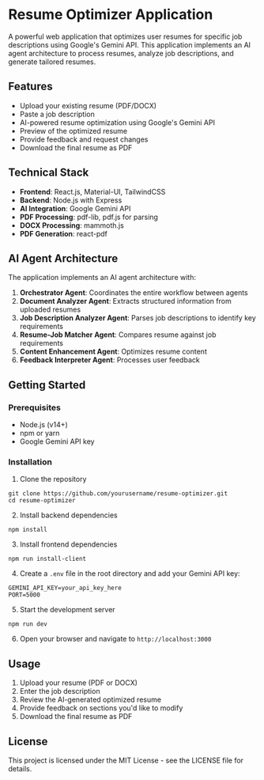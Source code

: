 # Resume Optimizer Application

A powerful web application that optimizes user resumes for specific job descriptions using Google's Gemini API. This application implements an AI agent architecture to process resumes, analyze job descriptions, and generate tailored resumes.

## Features

- Upload your existing resume (PDF/DOCX)
- Paste a job description
- AI-powered resume optimization using Google's Gemini API
- Preview of the optimized resume
- Provide feedback and request changes
- Download the final resume as PDF

## Technical Stack

- **Frontend**: React.js, Material-UI, TailwindCSS
- **Backend**: Node.js with Express
- **AI Integration**: Google Gemini API
- **PDF Processing**: pdf-lib, pdf.js for parsing
- **DOCX Processing**: mammoth.js
- **PDF Generation**: react-pdf

## AI Agent Architecture

The application implements an AI agent architecture with:

1. **Orchestrator Agent**: Coordinates the entire workflow between agents
2. **Document Analyzer Agent**: Extracts structured information from uploaded resumes
3. **Job Description Analyzer Agent**: Parses job descriptions to identify key requirements
4. **Resume-Job Matcher Agent**: Compares resume against job requirements
5. **Content Enhancement Agent**: Optimizes resume content
6. **Feedback Interpreter Agent**: Processes user feedback

## Getting Started

### Prerequisites

- Node.js (v14+)
- npm or yarn
- Google Gemini API key

### Installation

1. Clone the repository

```
git clone https://github.com/yourusername/resume-optimizer.git
cd resume-optimizer
```

2. Install backend dependencies

```
npm install
```

3. Install frontend dependencies

```
npm run install-client
```

4. Create a `.env` file in the root directory and add your Gemini API key:

```
GEMINI_API_KEY=your_api_key_here
PORT=5000
```

5. Start the development server

```
npm run dev
```

6. Open your browser and navigate to `http://localhost:3000`

## Usage

1. Upload your resume (PDF or DOCX)
2. Enter the job description
3. Review the AI-generated optimized resume
4. Provide feedback on sections you'd like to modify
5. Download the final resume as PDF

## License

This project is licensed under the MIT License - see the LICENSE file for details.
